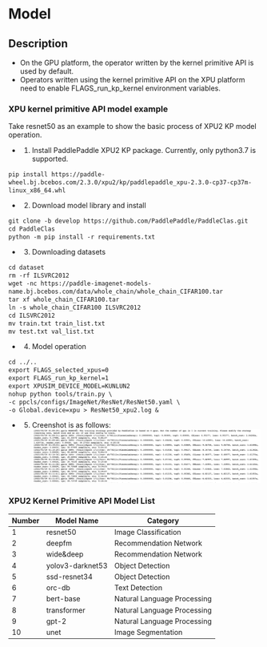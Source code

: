 # Model
## Description
+ On the GPU platform, the operator written by the kernel primitive API is used by default.
+ Operators written using the kernel primitive API on the XPU platform need to enable FLAGS\_run\_kp\_kernel environment variables.

### XPU kernel primitive API model example

Take resnet50 as an example to show the basic process of XPU2 KP model operation.</br>
+ 1. Install PaddlePaddle XPU2 KP package. Currently, only python3.7 is supported.</br>
```
pip install https://paddle-wheel.bj.bcebos.com/2.3.0/xpu2/kp/paddlepaddle_xpu-2.3.0-cp37-cp37m-linux_x86_64.whl
```

+ 2. Download model library and install</br>
```
git clone -b develop https://github.com/PaddlePaddle/PaddleClas.git
cd PaddleClas
python -m pip install -r requirements.txt
```

+ 3. Downloading datasets <br>

```
cd dataset
rm -rf ILSVRC2012
wget -nc https://paddle-imagenet-models-name.bj.bcebos.com/data/whole_chain/whole_chain_CIFAR100.tar
tar xf whole_chain_CIFAR100.tar
ln -s whole_chain_CIFAR100 ILSVRC2012
cd ILSVRC2012
mv train.txt train_list.txt
mv test.txt val_list.txt
```

+ 4. Model operation</br>
```
cd ../..
export FLAGS_selected_xpus=0
export FLAGS_run_kp_kernel=1
export XPUSIM_DEVICE_MODEL=KUNLUN2
nohup python tools/train.py \
-c ppcls/configs/ImageNet/ResNet/ResNet50.yaml \
-o Global.device=xpu > ResNet50_xpu2.log &
```
+ 5. Creenshot is as follows: </br>
![Model](./images/example_model.png)

### XPU2 Kernel Primitive API Model List
Number | Model Name | Category
-- | -- | --
1 | resnet50 | Image Classification
2 | deepfm | Recommendation Network
3 | wide&deep | Recommendation Network
4 | yolov3-darknet53 | Object Detection
5 | ssd-resnet34 | Object Detection
6 | orc-db |  Text Detection
7 | bert-base | Natural Language Processing
8 | transformer | Natural Language Processing
9 | gpt-2 | Natural Language Processing
10 | unet | Image Segmentation
